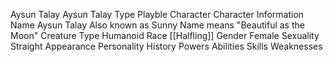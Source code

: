 Aysun Talay  Aysun Talay 
Type 
Playble Character 
Character Information 
Name 
Aysun Talay 
Also known as 
Sunny
Name means "Beautiful as the Moon" 
Creature Type 
Humanoid 
Race 
[[Halfling]] 
Gender 
Female 
Sexuality 
Straight 
Appearance
Personality
History
Powers
Abilities
Skills
Weaknesses